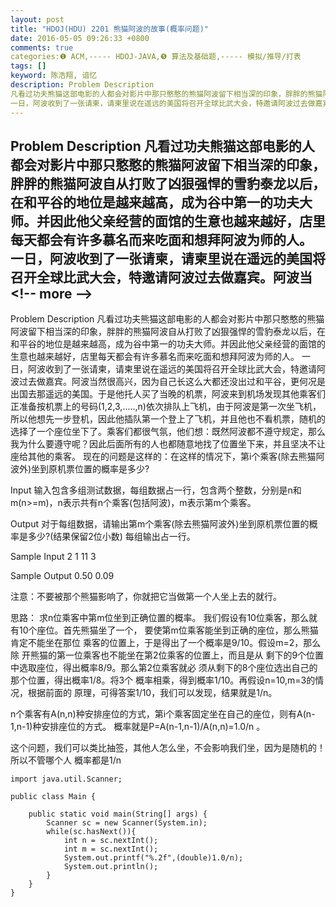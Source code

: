 ```yaml
---
layout: post
title: "HDOJ(HDU) 2201 熊猫阿波的故事(概率问题)"
date: 2016-05-05 09:26:33 +0800
comments: true
categories:❶ ACM,----- HDOJ-JAVA,❺ 算法及基础题,----- 模拟/推导/打表
tags: []
keyword: 陈浩翔, 谙忆
description: Problem Description 
凡看过功夫熊猫这部电影的人都会对影片中那只憨憨的熊猫阿波留下相当深的印象，胖胖的熊猫阿波自从打败了凶狠强悍的雪豹泰龙以后，在和平谷的地位是越来越高，成为谷中第一的功夫大师。并因此他父亲经营的面馆的生意也越来越好，店里每天都会有许多慕名而来吃面和想拜阿波为师的人。 
一日，阿波收到了一张请柬，请柬里说在遥远的美国将召开全球比武大会，特邀请阿波过去做嘉宾。阿波当 
---
```



Problem Description 
凡看过功夫熊猫这部电影的人都会对影片中那只憨憨的熊猫阿波留下相当深的印象，胖胖的熊猫阿波自从打败了凶狠强悍的雪豹泰龙以后，在和平谷的地位是越来越高，成为谷中第一的功夫大师。并因此他父亲经营的面馆的生意也越来越好，店里每天都会有许多慕名而来吃面和想拜阿波为师的人。 
一日，阿波收到了一张请柬，请柬里说在遥远的美国将召开全球比武大会，特邀请阿波过去做嘉宾。阿波当
&#60;!-- more --&#62;
----------

Problem Description
凡看过功夫熊猫这部电影的人都会对影片中那只憨憨的熊猫阿波留下相当深的印象，胖胖的熊猫阿波自从打败了凶狠强悍的雪豹泰龙以后，在和平谷的地位是越来越高，成为谷中第一的功夫大师。并因此他父亲经营的面馆的生意也越来越好，店里每天都会有许多慕名而来吃面和想拜阿波为师的人。
一日，阿波收到了一张请柬，请柬里说在遥远的美国将召开全球比武大会，特邀请阿波过去做嘉宾。阿波当然很高兴，因为自己长这么大都还没出过和平谷，更何况是出国去那遥远的美国。于是他托人买了当晚的机票，阿波来到机场发现其他乘客们正准备按机票上的号码(1,2,3,.....,n)依次排队上飞机，由于阿波是第一次坐飞机，所以他想先一步登机，因此他插队第一个登上了飞机，并且他也不看机票，随机的选择了一个座位坐下了。乘客们都很气氛，他们想：既然阿波都不遵守规定，那么我为什么要遵守呢？因此后面所有的人也都随意地找了位置坐下来，并且坚决不让座给其他的乘客。
现在的问题是这样的：在这样的情况下，第i个乘客(除去熊猫阿波外)坐到原机票位置的概率是多少?
 

Input
输入包含多组测试数据，每组数据占一行，包含两个整数，分别是n和m(n>=m)，n表示共有n个乘客(包括阿波)，m表示第m个乘客。
 

Output
对于每组数据，请输出第m个乘客(除去熊猫阿波外)坐到原机票位置的概率是多少?(结果保留2位小数)
每组输出占一行。

 

Sample Input
2 1
11 3
 

Sample Output
0.50
0.09



注意：不要被那个熊猫影响了，你就把它当做第一个人坐上去的就行。

思路：
求n位乘客中第m位坐到正确位置的概率。
我们假设有10位乘客，那么就有10个座位。首先熊猫坐了一个，
要使第m位乘客能坐到正确的座位，那么熊猫肯定不能坐在那位
乘客的位置上，于是得出了一个概率是9/10。假设m=2，那么除
开熊猫的第一位乘客也不能坐在第2位乘客的位置上，而且是从
剩下的9个位置中选取座位，得出概率8/9。那么第2位乘客就必
须从剩下的8个座位选出自己的那个位置，得出概率1/8。将3个
概率相乘，得到概率1/10。再假设n=10,m=3的情况，根据前面的
原理，可得答案1/10，我们可以发现，结果就是1/n。

n个乘客有A(n,n)种安排座位的方式，第i个乘客固定坐在自己的座位，则有A(n-1,n-1)种安排座位的方式。
概率就是P=A(n-1,n-1)/A(n,n)=1.0/n 。
 

这个问题，我们可以类比抽签，其他人怎么坐，不会影响我们坐，因为是随机的！
所以不管哪个人 概率都是1/n

```
import java.util.Scanner;

public class Main {

	public static void main(String[] args) {
		Scanner sc = new Scanner(System.in);
		while(sc.hasNext()){
			int n = sc.nextInt();
			int m = sc.nextInt();
			System.out.printf("%.2f",(double)1.0/n);
			System.out.println();
		}
	}
}

```

